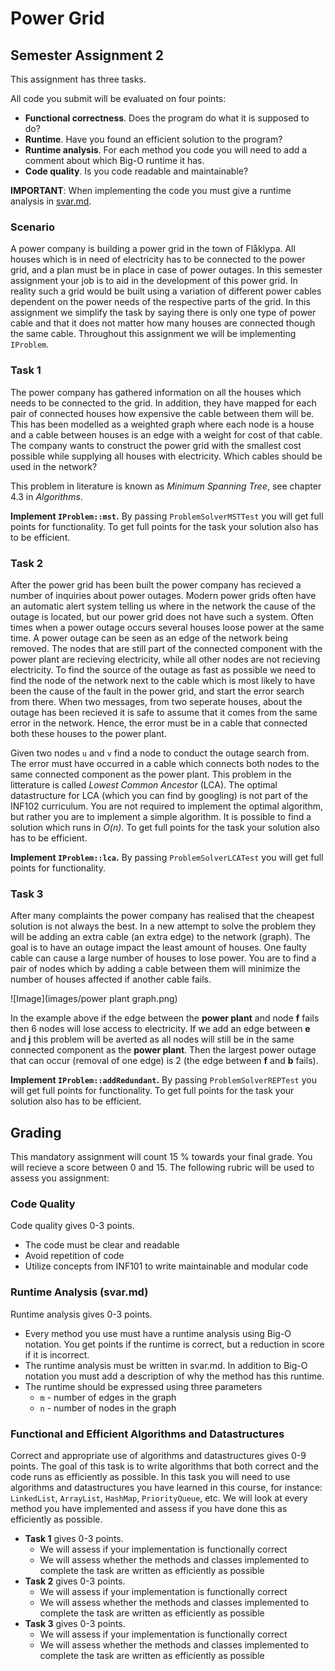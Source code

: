 # Power Grid
## Semester Assignment 2
This assignment has three tasks.

All code you submit will be evaluated on four points:
 - **Functional correctness**. Does the program do what it is supposed to do?
 - **Runtime**. Have you found an efficient solution to the program?
 - **Runtime analysis**. For each method you code you will need to add a comment about which Big-O runtime it has.
 - **Code quality**. Is you code readable and maintainable?

**IMPORTANT**: When implementing the code you must give a runtime analysis in [svar.md](svar.md).


### Scenario
A power company is building a power grid in the town of Flåklypa.
All houses which is in need of electricity has to be connected to the power grid, and a plan must be in place in case of power outages.
In this semester assignment your job is to aid in the development of this power grid. In reality such a grid would be built using a variation of different power cables dependent on the power needs of the respective parts of the grid. In this assignment we simplify the task by saying there is only one type of power cable and that it does not matter how many houses are connected though the same cable. Throughout this assignment we will be implementing ``IProblem``.

### Task 1
The power company has gathered information on all the houses which needs to be connected to the grid. In addition, they have mapped for each pair of connected houses how expensive the cable between them will be. This has been modelled as a weighted graph where each node is a house and a cable between houses is an edge with a weight for cost of that cable. The company wants to construct the power grid with the smallest cost possible while supplying all houses with electricity. Which cables should be used in the network?

This problem in literature is known as *Minimum Spanning Tree*, see chapter 4.3 in *Algorithms*.

**Implement ``IProblem::mst``.** By passing ``ProblemSolverMSTTest`` you will get full points for functionality. To get full points for the task your solution also has to be efficient.

### Task 2
After the power grid has been built the power company has recieved a number of inquiries about power outages. Modern power grids often have an automatic alert system telling us where in the network the cause of the outage is located, but our power grid does not have such a system. Often times when a power outage occurs several houses loose power at the same time. A power outage can be seen as an edge of the network being removed. The nodes that are still part of the connected component with the power plant are recieving electricity, while all other nodes are not recieving electricity. To find the source of the outage as fast as possible we need to find the node of the network next to the cable which is most likely to have been the cause of the fault in the power grid, and start the error search from there. When two messages, from two seperate houses, about the outage has been recieved it is safe to assume that it comes from the same error in the network. Hence, the error must be in a cable that connected both these houses to the power plant. 

Given two nodes ``u`` and ``v`` find a node to conduct the outage search from. The error must have occurred in a cable which connects both nodes to the same connected component as the power plant. This problem in the litterature is called *Lowest Common Ancestor* (LCA). The optimal datastructure for LCA (which you can find by googling) is not part of the INF102 curriculum. You are not required to implement the optimal algorithm, but rather you are to implement a simple algorithm. It is possible to find a solution which runs in *O(n)*. To get full points for the task your solution also has to be efficient.

**Implement ``IProblem::lca``.** By passing ``ProblemSolverLCATest`` you will get full points for functionality.
### Task 3
After many complaints the power company has realised that the cheapest solution is not always the best. In a new attempt to solve the problem they will be adding an extra cable (an extra edge) to the network (graph). The goal is to have an outage impact the least amount of houses. One faulty cable can cause a large number of houses to lose power. You are to find a pair of nodes which by adding a cable between them will minimize the number of houses affected if another cable fails. 


![Image](images/power plant graph.png)

In the example above if the edge between the **power plant** and node **f** fails then 6 nodes will lose access to electricity. If we add an edge between **e** and **j** this problem will be averted as all nodes will still be in the same connected component as the **power plant**. Then the largest power outage that can occur (removal of one edge) is 2 (the edge between **f** and **b** fails).

**Implement ``IProblem::addRedundant``.** By passing ``ProblemSolverREPTest`` you will get full points for functionality. To get full points for the task your solution also has to be efficient.

## Grading
This mandatory assignment will count 15 % towards your final grade. You will recieve a score between 0 and 15.
The following rubric will be used to assess you assignment:

### Code Quality
Code quality gives 0-3 points.
 * The code must be clear and readable
 * Avoid repetition of code
 * Utilize concepts from INF101 to write maintainable and modular code

### Runtime Analysis (svar.md)
Runtime analysis gives 0-3 points.
 * Every method you use must have a runtime analysis using Big-O notation. You get points if the runtime is correct, but a reduction in score if it is incorrect. 
 * The runtime analysis must be written in svar.md. In addition to Big-O notation you must add a description of why the method has this runtime.
 * The runtime should be expressed using three parameters
    * ``m`` - number of edges in the graph
    * ``n`` - number of nodes in the graph

### Functional and Efficient Algorithms and Datastructures
Correct and appropriate use of algorithms and datastructures gives 0-9 points.
The goal of this task is to write algorithms that both correct and the code runs as efficiently as possible. In this task you will need to use algorithms and datastructures you have learned in this course, for instance: ``LinkedList``, ``ArrayList``, ``HashMap``, ``PriorityQueue``, etc. We will look at every method you have implemented and assess if you have done this as efficiently as possible.

 * **Task 1** gives 0-3 points.
    * We will assess if your implementation is functionally correct
    * We will assess whether the methods and classes implemented to complete the task are written as efficiently as possible
 * **Task 2** gives 0-3 points.
    * We will assess if your implementation is functionally correct
    * We will assess whether the methods and classes implemented to complete the task are written as efficiently as possible
 * **Task 3** gives 0-3 points.
    * We will assess if your implementation is functionally correct
    * We will assess whether the methods and classes implemented to complete the task are written as efficiently as possible


